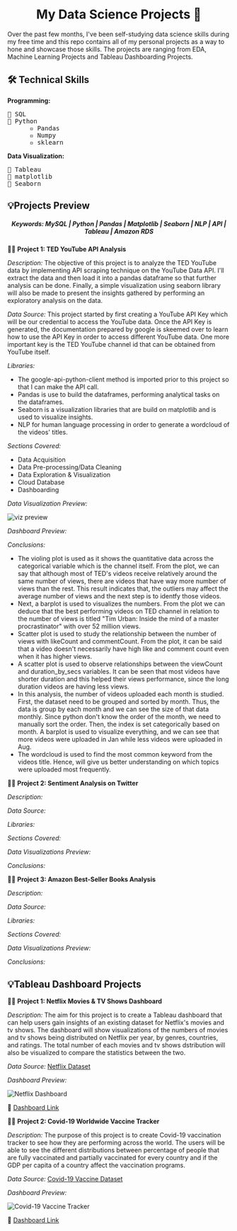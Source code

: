 <h1 align="center">My Data Science Projects 🚀</h1>

Over the past few months, I've been self-studying data science skills during my free time and this repo contains all of my personal projects as a way to hone and showcase those skills. The projects are ranging from EDA, Machine Learning Projects and Tableau Dashboarding Projects.

<h2>🛠️ Technical Skills</h2>

**Programming:**</br>
<pre>
📌 SQL
📌 Python 
      ▫️ Pandas
      ▫️ Numpy
      ▫️ sklearn
</pre>

**Data Visualization:**</br>
<pre>
📌 Tableau
📌 matplotlib
📌 Seaborn
</pre>

<h2>💡Projects Preview</h2>

<h5 align="center">Keywords: MySQL | Python | Pandas | Matplotlib | Seaborn | NLP | API | Tableau | Amazon RDS</h5>

👩‍💻 **Project 1: TED YouTube API Analysis**

*Description:* The objective of this project is to analyze the TED YouTube data by implementing API scraping technique on the YouTube Data API. I'll extract the data and then load it into a pandas dataframe so that further analysis can be done. Finally, a simple visualization using seaborn library will also be made to present the insights gathered by performing an exploratory analysis on the data.

*Data Source:* This project started by first creating a YouTube API Key which will be our credential to access the YouTube data. Once the API Key is generated, the documentation prepared by google is skeemed over to learn how to use the API Key in order to access different YouTube data. One more important key is the TED YouTube channel id that can be obtained from YouTube itself.

*Libraries:* 
- The google-api-python-client method is imported prior to this project so that I can make the API call.
- Pandas is use to build the dataframes, performing analytical tasks on the dataframes.
- Seaborn is a visualization libraries that are build on matplotlib and is used to visualize insights.
- NLP for human language processing in order to generate a wordcloud of the videos' titles.

*Sections Covered:*
- Data Acquisition
- Data Pre-processing/Data Cleaning
- Data Exploration & Visualization
- Cloud Database
- Dashboarding 

*Data Visualization Preview:* 

![viz preview](https://user-images.githubusercontent.com/88192027/228398103-fcb56fab-eeba-4377-a328-8ff618edd784.png "Wordcloud for Video Title")

*Dashboard Preview:*

*Conclusions:*
- The violing plot is used as it shows the quantitative data across the categorical variable which is the channel itself. From the plot, we can say that although most of TED's videos receive relatively around the same number of views, there are videos that have way more number of views than the rest. This result indicates that, the outliers may affect the average number of views and the next step is to identfy those videos.
- Next, a barplot is used to visualizes the numbers. From the plot we can deduce that the best performing videos on TED channel in relation to the number of views is titled "Tim Urban: Inside the mind of a master procrastinator" with over 52 million views.
- Scatter plot is used to study the relationship between the number of views with likeCount and commentCount. From the plot, it can be said that a video doesn't necessarily have high like and comment count even when it has higher views.
- A scatter plot is used to observe relationships between the viewCount and duration_by_secs variables. It can be seen that most videos have shorter duration and this helped their views performance, since the long duration videos are having less views.
- In this analysis, the number of videos uploaded each month is studied. First, the dataset need to be grouped and sorted by month. Thus, the data is group by each month and we can see the size of that data monthly. Since python don't know the order of the month, we need to manually sort the order. Then, the index is set categorically based on month. A barplot is used to visualize everything, and we can see that more videos were uploaded in Jan while less videos were uploaded in Aug.
- The wordcloud is used to find the most common keyword from the videos title. Hence, will give us better understanding on which topics were uploaded most frequently.

👩‍💻 **Project 2: Sentiment Analysis on Twitter**

*Description:*

*Data Source:*

*Libraries:*

*Sections Covered:*

*Data Visualizations Preview:*

*Conclusions:*

👩‍💻 **Project 3: Amazon Best-Seller Books Analysis**

*Description:*

*Data Source:*

*Libraries:*

*Sections Covered:*

*Data Visualizations Preview:*

*Conclusions:*

<h2>💡Tableau Dashboard Projects</h2>

👩‍💻 **Project 1: Netflix Movies & TV Shows Dashboard**</b>

*Description:* The aim for this project is to create a Tableau dashboard that can help users gain insights of an existing dataset for Netflix's movies and tv shows. The dashboard will show visualizations of the numbers of movies and tv shows being distributed on Netflix per year, by genres, countries, and ratings. The total number of each movies and tv shows dstribution will also be visualized to compare the statistics between the two.

*Data Source:* [Netflix Dataset](https://github.com/DataScienceRoadMapDSRM/Tableau-Dashboards-info/raw/main/netflix_titles.csv)

*Dashboard Preview:* 

![Netflix Dashboard](https://user-images.githubusercontent.com/88192027/227789462-c6fb6f37-a2df-4917-ba5d-6d0af1140be8.png "Dashboard Preview")

🔗 [Dashboard Link](https://public.tableau.com/views/NetflixDashboard_16794243269210/NetflixDashboard?:language=en-GB&:display_count=n&:origin=viz_share_link)

👩‍💻 **Project 2: Covid-19 Worldwide Vaccine Tracker**</b>

*Description:* The purpose of this project is to create Covid-19 vaccination tracker to see how they are performing across the world. The users will be able to see the different distributions between percentage of people that are fully vaccinated and partially vaccinated for every country and if the GDP per capita of a country affect the vaccination programs. 

*Data Source:* [Covid-19 Vaccine Dataset](https://docs.google.com/spreadsheets/d/1oMrHuOkbXAoXibN6UzHUkNrwqvjQVFOU8CuqFMVZiUo/edit?usp=share_link)

*Dashboard Preview:* 

![Covid-19 Vaccine Tracker](https://user-images.githubusercontent.com/88192027/227790302-79d86980-c268-46c8-993a-d8eb1c9ac529.png "Dashboard Preview")

🔗 [Dashboard Link](https://public.tableau.com/views/Covid-19VaccineTracker_16794478786730/covid-19vaccinetracker?:language=en-GB&:display_count=n&:origin=viz_share_link)
